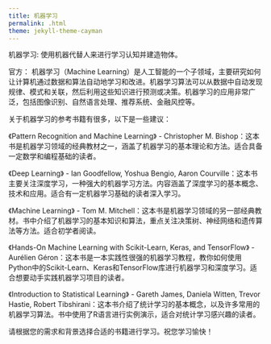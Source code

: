 ```yaml
---
title: 机器学习
permalink: .html
theme: jekyll-theme-cayman
---
```


机器学习: 使用机器代替人来进行学习认知并建造物体。

官方：
机器学习（Machine Learning）是人工智能的一个子领域，主要研究如何让计算机通过数据和算法自动地学习和改进。机器学习算法可以从数据中自动发现规律、模式和关联，然后利用这些知识进行预测或决策。机器学习的应用非常广泛，包括图像识别、自然语言处理、推荐系统、金融风控等。



关于机器学习的参考书籍有很多，以下是一些建议：

《Pattern Recognition and Machine Learning》 - Christopher M. Bishop：这本书是机器学习领域的经典教材之一，涵盖了机器学习的基本理论和方法。适合具备一定数学和编程基础的读者。

《Deep Learning》 - Ian Goodfellow, Yoshua Bengio, Aaron Courville：这本书主要关注深度学习，一种强大的机器学习方法。内容涵盖了深度学习的基本概念、技术和应用。适合有一定机器学习基础的读者深入学习。

《Machine Learning》 - Tom M. Mitchell：这本书是机器学习领域的另一部经典教材。书中介绍了机器学习的基本知识和算法，重点关注决策树、神经网络和遗传算法等方法。适合初学者阅读。

《Hands-On Machine Learning with Scikit-Learn, Keras, and TensorFlow》 - Aurélien Géron：这本书是一本实践性很强的机器学习教程，教你如何使用Python中的Scikit-Learn、Keras和TensorFlow库进行机器学习和深度学习。适合想要动手实践机器学习项目的读者。

《Introduction to Statistical Learning》 - Gareth James, Daniela Witten, Trevor Hastie, Robert Tibshirani：这本书介绍了统计学习的基本概念，以及许多常用的机器学习算法。书中使用了R语言进行实例演示，适合对统计学习感兴趣的读者。

请根据您的需求和背景选择合适的书籍进行学习。祝您学习愉快！